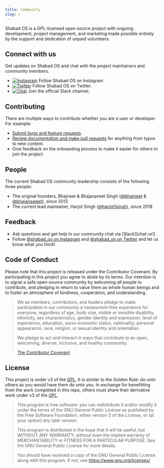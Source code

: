 ```yaml
---
title: Community
slug: /
---
```


Shabad OS is a GPL-licensed open source project with ongoing development, project management, and marketing made possible entirely by the support and dedication of unpaid volunteers.

## Connect with us

Get updates on Shabad OS and chat with the project maintainers and community members.

- [![Instagram](https://img.shields.io/badge/Instagram-%40shabad__os-C13584.svg?logo=instagram&logoColor=white)](https://www.instagram.com/shabad_os/) Follow Shabad OS on Instagram
- [![Twitter](https://img.shields.io/badge/Twitter-%40shabad__os-1DA1F2.svg?logo=twitter&logoColor=white)](https://www.twitter.com/shabad_os/) Follow Shabad OS on Twitter.
- [![Chat](https://img.shields.io/badge/Chat-Public%20Slack%20Channels-1264a3.svg?logo=slack)](https://chat.shabados.com) Join the official Slack channel.

## Contributing

There are multiple ways to contribute whether you are a user or developer. For example:

- [Submit bugs and feature requests][new-issue-url].
- [Review documentation and make pull requests][editing-docs-url] for anything from typos to new content.
- Give feedback on the onboarding process to make it easier for others to join the project.

[new-issue-url]: https://github.com/shabados/.github/issues/new/choose
[editing-docs-url]: https://github.com/shabados/docs/blob/dev/EDITING.md

## People

The current Shabad OS community leadership consists of the following three people:

- The original founders, Bhajneet & Bhajanpreet Singh ([@bhajneet](https://github.com/bhajneet) & [@bhajansweet](https://github.com/bhajansweet)), since 2013
- The current lead maintainer, Harjot Singh ([@harjot1singh](https://github.com/harjot1singh)), since 2018

## Feedback

- Ask questions and get help in our community chat via [Slack][chat-url]
- Follow [@shabad_os on Instagram](https://www.instagram.com/shabad_os/) and [@shabad_os on Twitter](https://www.twitter.com/shabad_os/) and let us know what you think!

## Code of Conduct

Please note that this project is released under the Contributor Covenant. By participating in this project you agree to abide by its terms. Our intention is to signal a safe open-source community by welcoming all people to contribute, and pledging in return to value them as whole human beings and to foster an atmosphere of kindness, cooperation, and understanding.

> We as members, contributors, and leaders pledge to make participation in our community a harassment-free experience for everyone, regardless of age, body size, visible or invisible disability, ethnicity, sex characteristics, gender identity and expression, level of experience, education, socio-economic status, nationality, personal appearance, race, religion, or sexual identity and orientation.
>
> We pledge to act and interact in ways that contribute to an open, welcoming, diverse, inclusive, and healthy community.
>
> [The Contributor Covenant](https://www.contributor-covenant.org/version/2/0/code_of_conduct/)

## License

This project is under v3 of the [GPL](https://github.com/shabados/docs/blob/dev/LICENSE.md). It is similar to the Golden Rule: do unto others as you would have them do unto you. In exchange for benefitting from the work completed in this repo, others must share their derivative work under v3 of the [GPL](https://github.com/shabados/docs/blob/dev/LICENSE.md).

> This program is free software: you can redistribute it and/or modify it under the terms of the GNU General Public License as published by the Free Software Foundation, either version 3 of the License, or (at your option) any later version.
>
> This program is distributed in the hope that it will be useful, but WITHOUT ANY WARRANTY; without even the implied warranty of MERCHANTABILITY or FITNESS FOR A PARTICULAR PURPOSE. See the GNU General Public License for more details.
>
> You should have received a copy of the GNU General Public License along with this program. If not, see <https://www.gnu.org/licenses/>.
